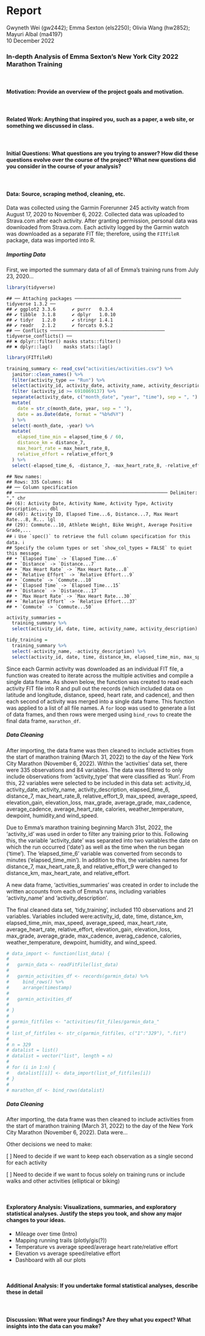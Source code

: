 Report
================
Gwyneth Wei (gw2442); Emma Sexton (els2250); Olivia Wang (hw2852);
Mayuri Albal (ma4197) <br>
10 December 2022

### In-depth Analysis of Emma Sexton’s New York City 2022 Marathon Training

<br/>

#### Motivation: Provide an overview of the project goals and motivation.

<br/>

#### Related Work: Anything that inspired you, such as a paper, a web site, or something we discussed in class.

<br/>

#### Initial Questions: What questions are you trying to answer? How did these questions evolve over the course of the project? What new questions did you consider in the course of your analysis?

<br/>

#### Data: Source, scraping method, cleaning, etc.

Data was collected using the Garmin Forerunner 245 activity watch from
August 17, 2020 to November 6, 2022. Collected data was uploaded to
Strava.com after each activity. After granting permission, personal data
was downloaded from Strava.com. Each activity logged by the Garmin watch
was downloaded as a separate FIT file; therefore, using the `FITfileR`
package, data was imported into R.

##### *Importing Data*

First, we imported the summary data of all of Emma’s training runs from
July 23, 2020…

``` r
library(tidyverse)
```

    ## ── Attaching packages ─────────────────────────────────────── tidyverse 1.3.2 ──
    ## ✔ ggplot2 3.3.6      ✔ purrr   0.3.4 
    ## ✔ tibble  3.1.8      ✔ dplyr   1.0.10
    ## ✔ tidyr   1.2.0      ✔ stringr 1.4.1 
    ## ✔ readr   2.1.2      ✔ forcats 0.5.2 
    ## ── Conflicts ────────────────────────────────────────── tidyverse_conflicts() ──
    ## ✖ dplyr::filter() masks stats::filter()
    ## ✖ dplyr::lag()    masks stats::lag()

``` r
library(FITfileR)
```

``` r
training_summary <- read_csv("activities/activities.csv") %>% 
  janitor::clean_names() %>%
  filter(activity_type == "Run") %>%
  select(activity_id, activity_date, activity_name, activity_description, elapsed_time_6, distance_7, max_heart_rate_8, relative_effort_9, max_speed, average_speed, elevation_gain, elevation_loss, max_grade, average_grade, max_cadence, average_cadence, average_heart_rate, calories, weather_temperature, dewpoint, humidity, wind_speed) %>%
  filter (activity_id >= 6910869137) %>%
  separate(activity_date, c("month_date", "year", "time"), sep = ", ") %>%
  mutate(
    date = str_c(month_date, year, sep = " "),
    date = as.Date(date, format = "%b%d%Y")
  ) %>%
  select(-month_date, -year) %>%
  mutate(
    elapsed_time_min = elapsed_time_6 / 60,
    distance_km = distance_7,
    max_heart_rate = max_heart_rate_8,
    relative_effort = relative_effort_9
  ) %>%
  select(-elapsed_time_6, -distance_7, -max_heart_rate_8, -relative_effort_9)
```

    ## New names:
    ## Rows: 335 Columns: 84
    ## ── Column specification
    ## ──────────────────────────────────────────────────────── Delimiter: "," chr
    ## (6): Activity Date, Activity Name, Activity Type, Activity Description,... dbl
    ## (49): Activity ID, Elapsed Time...6, Distance...7, Max Heart Rate...8, R... lgl
    ## (29): Commute...10, Athlete Weight, Bike Weight, Average Positive Grade,...
    ## ℹ Use `spec()` to retrieve the full column specification for this data. ℹ
    ## Specify the column types or set `show_col_types = FALSE` to quiet this message.
    ## • `Elapsed Time` -> `Elapsed Time...6`
    ## • `Distance` -> `Distance...7`
    ## • `Max Heart Rate` -> `Max Heart Rate...8`
    ## • `Relative Effort` -> `Relative Effort...9`
    ## • `Commute` -> `Commute...10`
    ## • `Elapsed Time` -> `Elapsed Time...15`
    ## • `Distance` -> `Distance...17`
    ## • `Max Heart Rate` -> `Max Heart Rate...30`
    ## • `Relative Effort` -> `Relative Effort...37`
    ## • `Commute` -> `Commute...50`

``` r
activity_summaries =
  training_summary %>%
  select(activity_id, date, time, activity_name, activity_description)

tidy_training = 
  training_summary %>%
  select(-activity_name, -activity_description) %>%
  select(activity_id, date, time, distance_km, elapsed_time_min, max_speed, average_speed, max_heart_rate, average_heart_rate, relative_effort, everything())
```

Since each Garmin activity was downloaded as an individual FIT file, a
function was created to iterate across the multiple activities and
compile a single data frame. As shown below, the function was created to
read each activity FIT file into R and pull out the records (which
included data on latitude and longitude, distance, speed, heart rate,
and cadence), and then each second of activity was merged into a single
data frame. This function was applied to a list of all file names. A
`for` loop was used to generate a list of data frames, and then rows
were merged using `bind_rows` to create the final data frame,
`marathon_df`.

##### *Data Cleaning*

After importing, the data frame was then cleaned to include activities
from the start of marathon training (March 31, 2022) to the day of the
New York City Marathon (November 6, 2022). Within the ‘activities’ data
set, there were 335 observations and 84 variables. The data was filtered
to only include observations from ‘activity_type’ that were classified
as ‘Run’. From this, 22 variables were selected to be included in this
data set: activity_id, activity_date, activity_name,
activity_description, elapsed_time_6, distance_7, max_heart_rate_8,
relative_effort_9, max_speed, average_speed, elevation_gain,
elevation_loss, max_grade, average_grade, max_cadence, average_cadence,
average_heart_rate, calories, weather_temperature, dewpoint,
humidity,and wind_speed.

Due to Emma’s marathon training beginning March 31st, 2022, the
‘activity_id’ was used in order to filter any training prior to this.
Following this, the variable ‘activity_date’ was separated into two
variables:the date on which the run occurred (‘date’) as well as the
time when the run began (‘time’). The ‘elapsed_time_6’ variable was
converted from seconds to minutes (‘elapsed_time_min’). In addition to
this, the variables names for distance_7, max_heart_rate_8, and
relative_effort_9 were changed to distance_km, max_heart_rate, and
relative_effort.

A new data frame, ‘activities_summaries’ was created in order to include
the written accounts from each of Emma’s runs, including variables
‘activity_name’ and ‘activity_description’.

The final cleaned data set, ‘tidy_training’, included 110 observations
and 21 variables. Variables included were:activity_id, date, time,
distance_km, elapsed_time_min, max_speed, average_speed, max_heart_rate,
average_heart_rate, relative_effort, elevation_gain, elevation_loss,
max_grade, average_grade, max_cadence, averag_cadence, calories,
weather_temperature, dewpoint, humidity, and wind_speed.

``` r
# data_import <- function(list_data) {
# 
#   garmin_data <- readFitFile(list_data)
# 
#   garmin_activities_df <- records(garmin_data) %>%
#     bind_rows() %>%
#     arrange(timestamp)
# 
#   garmin_activities_df
# 
# }
# 
# garmin_fitfiles <- "activities/fit_files/garmin_data_"
# 
# list_of_fitfiles <- str_c(garmin_fitfiles, c("1":"329"), ".fit")
# 
# n = 329
# datalist = list()
# datalist = vector("list", length = n)
# 
# for (i in 1:n) {
#   datalist[[i]] <- data_import(list_of_fitfiles[i])
# }
# 
# marathon_df <- bind_rows(datalist)
```

##### *Data Cleaning*

After importing, the data frame was then cleaned to include activities
from the start of marathon training (March 31, 2022) to the day of the
New York City Marathon (November 6, 2022). Data were…

Other decisions we need to make:

\[ \] Need to decide if we want to keep each observation as a single
second for each activity

\[ \] Need to decide if we want to focus solely on training runs or
include walks and other activities (elliptical or biking)

<br/>

#### Exploratory Analysis: Visualizations, summaries, and exploratory statistical analyses. Justify the steps you took, and show any major changes to your ideas.

-   Mileage over time (Intro)
-   Mapping running trails (plotly/gis(?))
-   Temperature vs average speed/average heart rate/relative effort
-   Elevation vs average speed/relative effort
-   Dashboard with all our plots

<br/>

#### Additional Analysis: If you undertake formal statistical analyses, describe these in detail

<br/>

#### Discussion: What were your findings? Are they what you expect? What insights into the data can you make?

